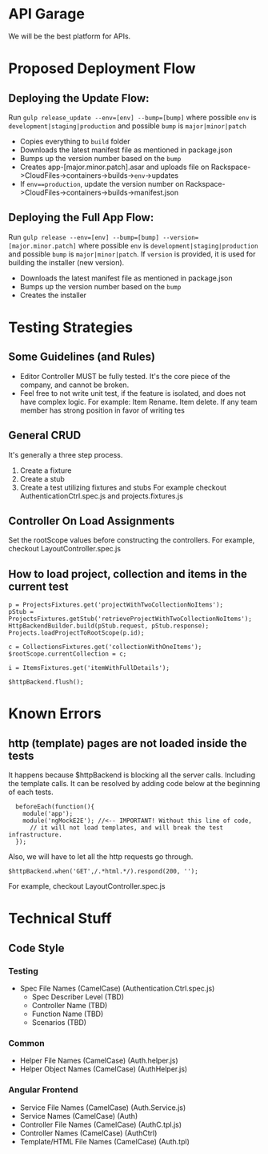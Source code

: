 
API Garage
============
We will be the best platform for APIs.

Proposed Deployment Flow
========================

Deploying the Update Flow:
--------------------------
Run `gulp release_update --env=[env] --bump=[bump]` where possible `env` is `development|staging|production` and possible `bump` is `major|minor|patch`

* Copies everything to `build` folder
* Downloads the latest manifest file as mentioned in package.json
* Bumps up the version number based on the `bump`
* Creates app-[major.minor.patch].asar and uploads file on Rackspace->CloudFiles->containers->builds->`env`->updates
* If `env==production`, update the version number on Rackspace->CloudFiles->containers->builds->manifest.json


Deploying the Full App Flow:
----------------------------
Run `gulp release --env=[env] --bump=[bump] --version=[major.minor.patch]` where possible `env` is `development|staging|production` and possible `bump` is `major|minor|patch`. If `version` is provided, it is used for building the installer (new version).

* Downloads the latest manifest file as mentioned in package.json
* Bumps up the version number based on the `bump`
* Creates the installer

Testing Strategies
==================
Some Guidelines (and Rules)
---------------------------
* Editor Controller MUST be fully tested. It's the core piece of the company, and cannot be broken.
* Feel free to not write unit test, if the feature is isolated, and does not have complex logic. For example: Item Rename. Item delete. If any team member has strong position in favor of writing tes

General CRUD
------------
It's generally a three step process.
1. Create a fixture
2. Create a stub
3. Create a test utilizing fixtures and stubs
For example checkout AuthenticationCtrl.spec.js and projects.fixtures.js

Controller On Load Assignments
------------------------------
Set the rootScope values before constructing the controllers.
For example, checkout LayoutController.spec.js

How to load project, collection and items in the current test
-------------------------------------------------------------
```
p = ProjectsFixtures.get('projectWithTwoCollectionNoItems');
pStub = ProjectsFixtures.getStub('retrieveProjectWithTwoCollectionNoItems');
HttpBackendBuilder.build(pStub.request, pStub.response);
Projects.loadProjectToRootScope(p.id);

c = CollectionsFixtures.get('collectionWithOneItems');
$rootScope.currentCollection = c;

i = ItemsFixtures.get('itemWithFullDetails');

$httpBackend.flush();
```

Known Errors
============
http (template) pages are not loaded inside the tests
-----------------------------------------------------
It happens because $httpBackend is blocking all the server calls. Including the
template calls. It can be resolved by adding code below at the beginning of
each tests.
```
  beforeEach(function(){
    module('app');
    module('ngMockE2E'); //<-- IMPORTANT! Without this line of code,
      // it will not load templates, and will break the test infrastructure.
  });
```

Also, we will have to let all the http requests go through.
```
$httpBackend.when('GET',/.*html.*/).respond(200, '');
```
For example, checkout LayoutController.spec.js

Technical Stuff
===============

Code Style
----------

### Testing ###
* Spec File Names (CamelCase) (Authentication.Ctrl.spec.js)
  * Spec Describer Level (TBD)
  * Controller Name (TBD)
  * Function Name (TBD)
  * Scenarios (TBD)

### Common ###
* Helper File Names (CamelCase) (Auth.helper.js)
* Helper Object Names (CamelCase) (AuthHelper.js)

### Angular Frontend ###
* Service File Names (CamelCase) (Auth.Service.js)
* Service Names (CamelCase) (Auth)
* Controller File Names (CamelCase) (AuthC.tpl.js)
* Controller Names (CamelCase) (AuthCtrl)
* Template/HTML File Names (CamelCase) (Auth.tpl)
